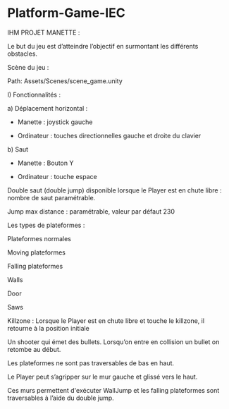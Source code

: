 # Platform-Game-IEC
IHM PROJET MANETTE :   

  

Le but du jeu est d’atteindre l’objectif en surmontant les différents obstacles. 

Scène du jeu :  

Path: Assets/Scenes/scene_game.unity  

I) Fonctionnalités :  

a) Déplacement horizontal :   

- Manette : joystick gauche  

- Ordinateur : touches directionnelles gauche et droite du clavier  

b) Saut  

- Manette : Bouton Y 

- Ordinateur : touche espace 

Double saut (double jump) disponible lorsque le Player est en chute libre : nombre de saut paramétrable.  

Jump max distance : paramétrable, valeur par défaut 230 

Les types de plateformes : 

Plateformes normales 

Moving plateformes 

Falling plateformes 

Walls 

Door  

Saws 

Killzone : Lorsque le Player est en chute libre et touche le killzone, il retourne à la position initiale 

Un shooter qui émet des bullets. Lorsqu’on entre en collision un bullet on retombe au début. 

Les plateformes ne sont pas traversables de bas en haut.  

Le Player peut s’agripper sur le mur gauche et glissé vers le haut.  

Ces murs permettent d'exécuter WallJump et les falling plateformes sont traversables à l’aide du double jump. 

 
